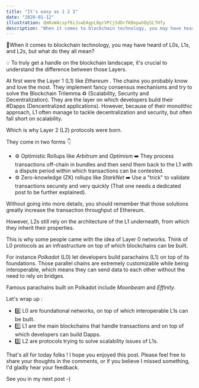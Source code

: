 ```yaml
---
title: "It's easy as 1 2 3"
date: "2020-01-12"
illustration: QmRvWAcspf8iJswEAgpLBgrVPCj5dDrfKBepwhDpSLTHTy
description: "When it comes to blockchain technology, you may have heard of L0s, L1s, and L2s, but what do they all mean?"
---
```


🚦When it comes to blockchain technology, you may have heard of L0s, L1s, and L2s, but what do they all mean?

💡 To truly get a handle on the blockchain landscape, it's crucial to understand the difference between those Layers.

At first were the Layer 1 (L1) like _Ethereum_ . The chains you probably know and love the most. They implement fancy consensus mechanisms and try to solve the Blockchain Trilemma ♻️ (Scalability, Security and Decentralization). They are the layer on which developers build their #Dapps (Dencentralized applications). However, because of their monolithic approach, L1 often manage to tackle decentralization and security, but often fall short on scalability.

Which is why Layer 2 (L2) protocols were born.

They come in two forms 👇
- ⚙️ Optimistic Rollups like _Arbitrum_ and _Optimism_ ➡️ They process transactions off-chain in bundles and then send them back to the L1 with a dispute period within which transactions can be contested.
- ⚙️ Zero-knowledge (ZK) rollups like _StarkNet_ ➡️ Use a "trick" to validate transactions securely and very quickly (That one needs a dedicated post to be further explained).

Without going into more details, you should remember that those solutions greatly increase the transaction throughput of Ethereum.

However, L2s still rely on the architecture of the L1 underneath, from which they inherit their properties.

This is why some people came with the idea of Layer 0 networks.
Think of L0 protocols as an infrastructure on top of which blockchains can be built.

For instance _Polkadot_ (L0) let developers build parachains (L1) on top of its foundations. Those parallel chains are extremely customizable while being interoperable, which means they can send data to each other without the need to rely on bridges.

Famous parachains built on Polkadot include _Moonbeam_ and _Effinity_.

Let's wrap up :
- 0️⃣ L0 are foundational networks, on top of which interoperable L1s can be built.
- 1️⃣ L1 are the main blockchains that handle transactions and on top of which developers can build Dapps.
- 2️⃣ L2 are protocols trying to solve scalability issues of L1s.

That's all for today folks ! I hope you enjoyed this post. Please feel free to share your thoughts in the comments, or if you believe I missed something, I'd gladly hear your feedback.

See you in my next post -)
